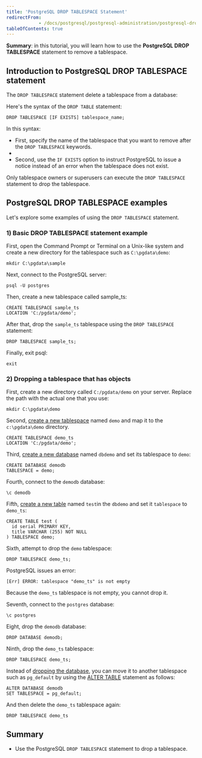 ```yaml
---
title: 'PostgreSQL DROP TABLESPACE Statement'
redirectFrom: 
            - /docs/postgresql/postgresql-administration/postgresql-drop-tablespace/
tableOfContents: true
---
```



**Summary**: in this tutorial, you will learn how to use the **PostgreSQL DROP TABLESPACE** statement to remove a tablespace.

## Introduction to PostgreSQL DROP TABLESPACE statement

The `DROP TABLESPACE` statement delete a tablespace from a database:

Here's the syntax of the `DROP TABLE` statement:

```
DROP TABLESPACE [IF EXISTS] tablespace_name;
```

In this syntax:

- First, specify the name of the tablespace that you want to remove after the `DROP TABLESPACE` keywords.
-
- Second, use the `IF EXISTS` option to instruct PostgreSQL to issue a notice instead of an error when the tablespace does not exist.

Only tablespace owners or superusers can execute the `DROP TABLESPACE` statement to drop the tablespace.

## PostgreSQL DROP TABLESPACE examples

Let's explore some examples of using the `DROP TABLESPACE` statement.

### 1) Basic DROP TABLESPACE statement example

First, open the Command Prompt or Terminal on a Unix-like system and create a new directory for the tablespace such as `C:\pgdata\demo`:

```
mkdir C:\pgdata\sample
```

Next, connect to the PostgreSQL server:

```
psql -U postgres
```

Then, create a new tablespace called sample_ts:

```
CREATE TABLESPACE sample_ts
LOCATION 'C:/pgdata/demo';
```

After that, drop the `sample_ts` tablespace using the `DROP TABLESPACE` statement:

```
DROP TABLESPACE sample_ts;
```

Finally, exit psql:

```
exit
```

### 2) Dropping a tablespace that has objects

First, create a new directory called `C:/pgdata/demo` on your server. Replace the path with the actual one that you use:

```
mkdir C:\pgdata\demo
```

Second, [create a new tablespace](https://www.postgresqltutorial.com/postgresql-administration/postgresql-create-tablespace/ "PostgreSQL Creating Tablespace") named `demo` and map it to the `c:\pgdata\demo` directory.

```
CREATE TABLESPACE demo_ts
LOCATION 'C:/pgdata/demo';
```

Third, [create a new database](https://www.postgresqltutorial.com/postgresql-administration/postgresql-create-database/ "PostgreSQL CREATE DATABASE") named `dbdemo` and set its tablespace to `demo`:

```
CREATE DATABASE demodb
TABLESPACE = demo;
```

Fourth, connect to the `demodb` database:

```
\c demodb
```

Fifth, [create a new table](/docs/postgresql/postgresql-create-table "PostgreSQL CREATE TABLE") named `test`in the `dbdemo` and set it `tablespace` to `demo_ts`:

```
CREATE TABLE test (
  id serial PRIMARY KEY,
  title VARCHAR (255) NOT NULL
) TABLESPACE demo;
```

Sixth, attempt to drop the `demo` tablespace:

```
DROP TABLESPACE demo_ts;
```

PostgreSQL issues an error:

```
[Err] ERROR: tablespace "demo_ts" is not empty
```

Because the `demo_ts` tablespace is not empty, you cannot drop it.

Seventh, connect to the `postgres` database:

```
\c postgres
```

Eight, drop the `demodb` database:

```
DROP DATABASE demodb;
```

Ninth, drop the `demo_ts` tablespace:

```
DROP TABLESPACE demo_ts;
```

Instead of [dropping the database](https://www.postgresqltutorial.com/postgresql-administration/postgresql-drop-database/ "PostgreSQL DROP DATABASE"), you can move it to another tablespace such as `pg_default` by using the [ALTER TABLE](https://www.postgresqltutorial.com/postgresql-administration/postgresql-alter-database/ "PostgreSQL ALTER DATABASE") statement as follows:

```
ALTER DATABASE demodb
SET TABLESPACE = pg_default;
```

And then delete the `demo_ts` tablespace again:

```
DROP TABLESPACE demo_ts
```

## Summary

- Use the PostgreSQL `DROP TABLESPACE` statement to drop a tablespace.
